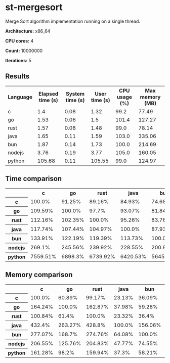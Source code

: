 # st-mergesort

Merge Sort algorithm implementation running on a single thread.

**Architecture:** x86_64

**CPU cores:** 4

**Count:** 10000000

**Iterations:** 5

## Results

<table>
  <tr>
    <th>Language</th>
    <th>Elapsed time (s)</th>
    <th>System time (s)</th>
    <th>User time (s)</th>
    <th>CPU usage (%)</th>
    <th>Max memory (MB)</th>
  </tr>
  <tr>
    <td>c</td>
    <td>1.4</td>
    <td>0.08</td>
    <td>1.32</td>
    <td>99.2</td>
    <td>77.49</td>
  </tr>
  <tr>
    <td>go</td>
    <td>1.53</td>
    <td>0.06</td>
    <td>1.5</td>
    <td>101.4</td>
    <td>127.27</td>
  </tr>
  <tr>
    <td>rust</td>
    <td>1.57</td>
    <td>0.08</td>
    <td>1.48</td>
    <td>99.0</td>
    <td>78.14</td>
  </tr>
  <tr>
    <td>java</td>
    <td>1.65</td>
    <td>0.11</td>
    <td>1.59</td>
    <td>103.0</td>
    <td>335.06</td>
  </tr>
  <tr>
    <td>bun</td>
    <td>1.87</td>
    <td>0.14</td>
    <td>1.73</td>
    <td>100.0</td>
    <td>214.69</td>
  </tr>
  <tr>
    <td>nodejs</td>
    <td>3.76</td>
    <td>0.19</td>
    <td>3.77</td>
    <td>105.0</td>
    <td>160.05</td>
  </tr>
  <tr>
    <td>python</td>
    <td>105.68</td>
    <td>0.11</td>
    <td>105.55</td>
    <td>99.0</td>
    <td>124.97</td>
  </tr>
</table>

## Time comparison

<table>
  <tr>
    <th></th>
    <th>c</th>
    <th>go</th>
    <th>rust</th>
    <th>java</th>
    <th>bun</th>
    <th>nodejs</th>
    <th>python</th>
  </tr>
  <tr>
    <th>c</th>
    <td>100.0%</td>
    <td>91.25%</td>
    <td>89.16%</td>
    <td>84.93%</td>
    <td>74.68%</td>
    <td>37.16%</td>
    <td>1.32%</td>
  </tr>
  <tr>
    <th>go</th>
    <td>109.59%</td>
    <td>100.0%</td>
    <td>97.7%</td>
    <td>93.07%</td>
    <td>81.84%</td>
    <td>40.72%</td>
    <td>1.45%</td>
  </tr>
  <tr>
    <th>rust</th>
    <td>112.16%</td>
    <td>102.35%</td>
    <td>100.0%</td>
    <td>95.26%</td>
    <td>83.76%</td>
    <td>41.68%</td>
    <td>1.48%</td>
  </tr>
  <tr>
    <th>java</th>
    <td>117.74%</td>
    <td>107.44%</td>
    <td>104.97%</td>
    <td>100.0%</td>
    <td>87.93%</td>
    <td>43.75%</td>
    <td>1.56%</td>
  </tr>
  <tr>
    <th>bun</th>
    <td>133.91%</td>
    <td>122.19%</td>
    <td>119.39%</td>
    <td>113.73%</td>
    <td>100.0%</td>
    <td>49.76%</td>
    <td>1.77%</td>
  </tr>
  <tr>
    <th>nodejs</th>
    <td>269.1%</td>
    <td>245.56%</td>
    <td>239.92%</td>
    <td>228.55%</td>
    <td>200.96%</td>
    <td>100.0%</td>
    <td>3.56%</td>
  </tr>
  <tr>
    <th>python</th>
    <td>7559.51%</td>
    <td>6898.3%</td>
    <td>6739.92%</td>
    <td>6420.53%</td>
    <td>5645.41%</td>
    <td>2809.2%</td>
    <td>100.0%</td>
  </tr>
</table>

## Memory comparison

<table>
  <tr>
    <th></th>
    <th>c</th>
    <th>go</th>
    <th>rust</th>
    <th>java</th>
    <th>bun</th>
    <th>nodejs</th>
    <th>python</th>
  </tr>
  <tr>
    <th>c</th>
    <td>100.0%</td>
    <td>60.89%</td>
    <td>99.17%</td>
    <td>23.13%</td>
    <td>36.09%</td>
    <td>48.41%</td>
    <td>62.0%</td>
  </tr>
  <tr>
    <th>go</th>
    <td>164.24%</td>
    <td>100.0%</td>
    <td>162.87%</td>
    <td>37.98%</td>
    <td>59.28%</td>
    <td>79.52%</td>
    <td>101.84%</td>
  </tr>
  <tr>
    <th>rust</th>
    <td>100.84%</td>
    <td>61.4%</td>
    <td>100.0%</td>
    <td>23.32%</td>
    <td>36.4%</td>
    <td>48.82%</td>
    <td>62.52%</td>
  </tr>
  <tr>
    <th>java</th>
    <td>432.4%</td>
    <td>263.27%</td>
    <td>428.8%</td>
    <td>100.0%</td>
    <td>156.06%</td>
    <td>209.34%</td>
    <td>268.1%</td>
  </tr>
  <tr>
    <th>bun</th>
    <td>277.07%</td>
    <td>168.7%</td>
    <td>274.76%</td>
    <td>64.08%</td>
    <td>100.0%</td>
    <td>134.14%</td>
    <td>171.79%</td>
  </tr>
  <tr>
    <th>nodejs</th>
    <td>206.55%</td>
    <td>125.76%</td>
    <td>204.83%</td>
    <td>47.77%</td>
    <td>74.55%</td>
    <td>100.0%</td>
    <td>128.07%</td>
  </tr>
  <tr>
    <th>python</th>
    <td>161.28%</td>
    <td>98.2%</td>
    <td>159.94%</td>
    <td>37.3%</td>
    <td>58.21%</td>
    <td>78.08%</td>
    <td>100.0%</td>
  </tr>
</table>
